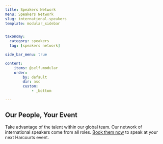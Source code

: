 ```yaml
---
title: Speakers Network
menu: Speakers Network
slug: international-speakers
template: modular_sidebar


taxonomy:
  category: speakers
  tag: [speakers network]

side_bar_menu: true

content:
    items: @self.modular
    order:
        by: default
        dir: asc
        custom:
            - _bottom

---
```


## Our People, Your Event
Take advantage of the talent within our global team. Our network of international speakers come from all
roles. [Book them now](Harcourts-International-Speaker-Network.pdf) to speak at your next Harcourts event.
